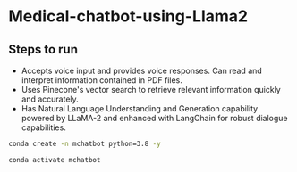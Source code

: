 # Medical-chatbot-using-Llama2


## Steps to run 

- Accepts voice input and provides voice responses. Can read and interpret information contained in PDF files.
- Uses Pinecone's vector search to retrieve relevant information quickly and accurately.
- Has Natural Language Understanding and Generation capability powered by LLaMA-2 and enhanced with LangChain for robust dialogue capabilities.

```bash
conda create -n mchatbot python=3.8 -y
```


```bash
conda activate mchatbot
```
